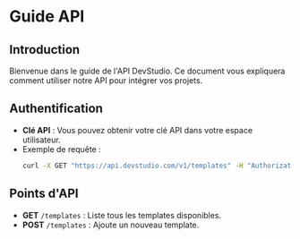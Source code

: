# Guide API

## Introduction
Bienvenue dans le guide de l'API DevStudio. Ce document vous expliquera comment utiliser notre API pour intégrer vos projets.

## Authentification
- **Clé API** : Vous pouvez obtenir votre clé API dans votre espace utilisateur.
- Exemple de requête :
  ```bash
  curl -X GET "https://api.devstudio.com/v1/templates" -H "Authorization: Bearer <votre-cle-api>"

## Points d'API
- **GET** `/templates` : Liste tous les templates disponibles.
- **POST** `/templates` : Ajoute un nouveau template.
